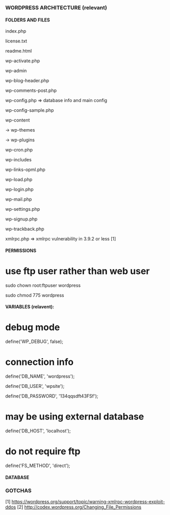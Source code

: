 ### WORDPRESS ARCHITECTURE (relevant) 
#### FOLDERS AND FILES

index.php

license.txt

readme.html

wp-activate.php

wp-admin

wp-blog-header.php

wp-comments-post.php

wp-config.php => database info and main config

wp-config-sample.php

wp-content

  -> wp-themes

  -> wp-plugins

wp-cron.php

wp-includes

wp-links-opml.php

wp-load.php

wp-login.php

wp-mail.php

wp-settings.php

wp-signup.php

wp-trackback.php

xmlrpc.php => xmlrpc vulnerability in 3.9.2 or less [1]


#### PERMISSIONS 

# use ftp user rather than web user

sudo chown root:ftpuser wordpress

sudo chmod 775 wordpress


#### VARIABLES (relavent):
 # debug mode

define('WP_DEBUG', false);

 # connection info

define('DB_NAME', 'wordpress');

define('DB_USER', 'wpsite');

define('DB_PASSWORD', '134qqsdft43FSf');

 # may be using external database

define('DB_HOST', 'localhost');

 # do not require ftp

 define('FS_METHOD', 'direct');

#### DATABASE 


### GOTCHAS

[1] https://wordpress.org/support/topic/warning-xmlrpc-wordpress-exploit-ddos
[2] http://codex.wordpress.org/Changing_File_Permissions
